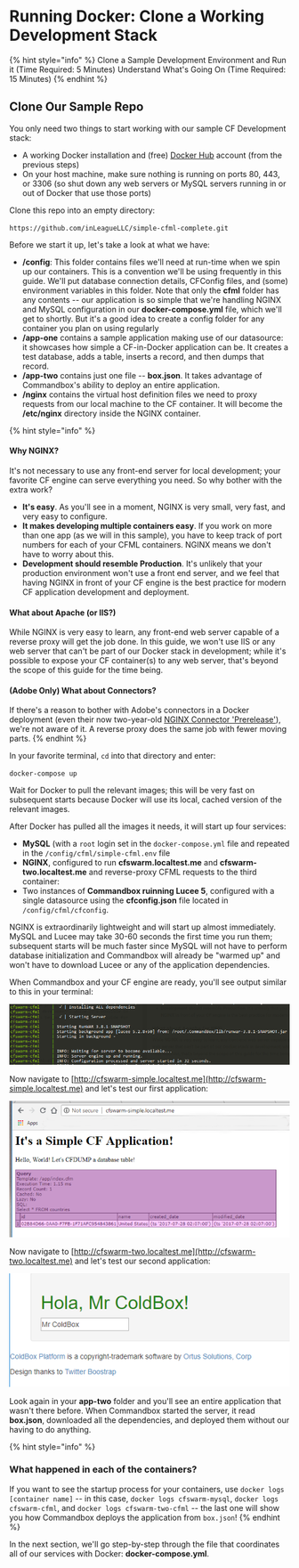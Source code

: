 # Running Docker: Clone a Working Development Stack

{% hint style="info" %}
Clone a Sample Development Environment and Run it \(Time Required: 5 Minutes\) Understand What's Going On \(Time Required: 15 Minutes\)
{% endhint %}

## Clone Our Sample Repo

You only need two things to start working with our sample CF Development stack:

* A working Docker installation and \(free\) [Docker Hub](https://hub.docker.com) account \(from the previous steps\)
* On your host machine, make sure nothing is running on ports 80, 443, or 3306 \(so shut down any web servers or MySQL servers running in or out of Docker that use those ports\)

Clone this repo into an empty directory:

`https://github.com/inLeagueLLC/simple-cfml-complete.git`

Before we start it up, let's take a look at what we have:

* **/config**: This folder contains files we'll need at run-time when we spin up our containers. This is a convention we'll be using frequently in this guide. We'll put database connection details, CFConfig files, and \(some\) environment variables in this folder. Note that only the **cfml** folder has any contents -- our application is so simple that we're handling NGINX and MySQL configuration in our **docker-compose.yml** file, which we'll get to shortly. But it's a good idea to create a config folder for any container you plan on using regularly
* **/app-one** contains a sample application making use of our datasource: it showcases how simple a CF-in-Docker application can be. It creates a test database, adds a table, inserts a record, and then dumps that record.
* **/app-two** contains just one file -- **box.json**. It takes advantage of Commandbox's ability to deploy an entire application. 
* **/nginx** contains the virtual host definition files we need to proxy requests from our local machine to the CF container. It will become the **/etc/nginx** directory inside the NGINX container.

{% hint style="info" %}
#### Why NGINX?

It's not necessary to use any front-end server for local development; your favorite CF engine can serve everything you need. So why bother with the extra work?

* **It's easy**. As you'll see in a moment, NGINX is very small, very fast, and very easy to configure.
* **It makes developing multiple containers easy**. If you work on more than one app \(as we will in this sample\), you have to keep track of port numbers for each of your CFML containers. NGINX means we don't have to worry about this.
* **Development should resemble Production**. It's unlikely that your production environment won't use a front end server, and we feel that having NGINX in front of your CF engine is the best practice for modern CF application development and deployment.

#### What about Apache \(or IIS?\)

While NGINX is very easy to learn, any front-end web server capable of a reverse proxy will get the job done. In this guide, we won't use IIS or any web server that can't be part of our Docker stack in development; while it's possible to expose your CF container\(s\) to any web server, that's beyond the scope of this guide for the time being.

#### \(Adobe Only\) What about Connectors?

If there's a reason to bother with Adobe's connectors in a Docker deployment \(even their now two-year-old [NGINX Connector 'Prerelease'](https://coldfusion.adobe.com/2016/10/prerelease-build-of-nginx-connector-for-coldfusion-2016-now-available/)\), we're not aware of it. A reverse proxy does the same job with fewer moving parts.
{% endhint %}

In your favorite terminal, `cd` into that directory and enter:

`docker-compose up`

Wait for Docker to pull the relevant images; this will be very fast on subsequent starts because Docker will use its local, cached version of the relevant images.

After Docker has pulled all the images it needs, it will start up four services:

* **MySQL** \(with a `root` login set in the `docker-compose.yml` file and repeated in the `/config/cfml/simple-cfml.env` file
* **NGINX**, configured to run **cfswarm.localtest.me** and **cfswarm-two.localtest.me** and reverse-proxy CFML requests to the third container:
* Two instances of **Commandbox ruinning Lucee 5**, configured with a single datasource using the **cfconfig.json** file located in `/config/cfml/cfconfig`. 

NGINX is extraordinarily lightweight and will start up almost immediately. MySQL and Lucee may take 30-60 seconds the first time you run them; subsequent starts will be much faster since MySQL will not have to perform database initialization and Commandbox will already be "warmed up" and won't have to download Lucee or any of the application dependencies.

When Commandbox and your CF engine are ready, you'll see output similar to this in your terminal:

![Figure 3.4: Commandbox Finishes Starting Up ](../.gitbook/assets/commandbox_ready%20%281%29.png)

Now navigate to [http://cfswarm-simple.localtest.me](http://cfswarm-simple.localtest.me) and let's test our first application:

![Figure 3.5: A simple CF page accesses our MySQL Database ](../.gitbook/assets/cfswarm-simple-one%20%281%29.png)

Now navigate to [http://cfswarm-two.localtest.me](http://cfswarm-two.localtest.me) and let's test our second application:

![Figure 3.6: Coldbox downloaded and deployed the application based off our box.json](../.gitbook/assets/cfswarm-simple-two.png)

Look again in your **app-two** folder and you'll see an entire application that wasn't there before. When Commandbox started the server, it read **box.json**, downloaded all the dependencies, and deployed them without our having to do anything.

{% hint style="info" %}
### What happened in each of the containers?

If you want to see the startup process for your containers, use `docker logs [container name]` -- in this case, `docker logs cfswarm-mysql`, `docker logs cfswarm-cfml`, and `docker logs cfswarm-two-cfml` -- the last one will show you how Commandbox deploys the application from `box.json`!
{% endhint %}

In the next section, we'll go step-by-step through the file that coordinates all of our services with Docker: **docker-compose.yml**.

